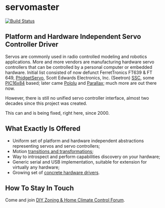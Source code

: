 # servomaster

[![Build Status](https://travis-ci.com/climategadgets/servomaster.svg?branch=master)](https://travis-ci.com/climategadgets/servomaster)

## Platform and Hardware Independent Servo Controller Driver ##

Servos are commonly used in radio controlled modeling and robotics applications.
More and more vendors are manufacturing hardware servo controllers that can be controlled by a personal computer
or embedded hardware. Initial list consisted of now defunct FerretTronics FT639 & FT 649,
[PhidgetServo](https://www.phidgets.com/), Scott Edwards Electronics, Inc. (Seetron) [SSC](http://www.seetron.com/),
some [PIC16x84](http://en.wikipedia.org/wiki/PIC16x84) based; later came [Pololu](http://www.pololu.com/) and
[Parallax](http://www.parallax.com/); much more are out there now.

However, there is still no unified servo controller interface, almost two decades since this project was created.

This can and is being fixed, right here, since 2000.

## What Exactly Is Offered ##

* Uniform set of platform and hardware independent abstractions representing servos and servo controllers;
* Motion [transitions and transformations](http://servomaster.sourceforge.net/dev/transform.html);
* Way to introspect and perform capabilities discovery on your hardware;
* Generic serial and USB implementation, suitable for extension for virtually any hardware;
* Growing set of [concrete hardware drivers](http://servomaster.sourceforge.net/relnotes/index.html).

## How To Stay In Touch ##

Come and join [DIY Zoning & Home Climate Control Forum](https://groups.google.com/group/home-climate-control/).
